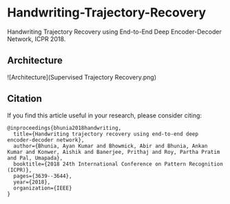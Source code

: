 # Handwriting-Trajectory-Recovery
Handwriting Trajectory Recovery using End-to-End Deep Encoder-Decoder Network, ICPR 2018. 

## Architecture
![Architecture](Supervised Trajectory Recovery.png)

## Citation

If you find this article useful in your research, please consider citing: 
```
@inproceedings{bhunia2018handwriting,
  title={Handwriting trajectory recovery using end-to-end deep encoder-decoder network},
  author={Bhunia, Ayan Kumar and Bhowmick, Abir and Bhunia, Ankan Kumar and Konwer, Aishik and Banerjee, Prithaj and Roy, Partha Pratim and Pal, Umapada},
  booktitle={2018 24th International Conference on Pattern Recognition (ICPR)},
  pages={3639--3644},
  year={2018},
  organization={IEEE}
}
```
